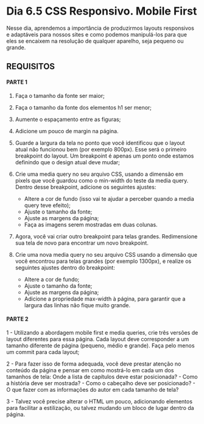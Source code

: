 # Dia 6.5 CSS Responsivo. Mobile First

Nesse dia, aprendemos a importância de produzirmos layouts responsivos e adaptáveis para nossos sites e como podemos manipulá-los para que eles se encaixem na resolução de qualquer aparelho, seja pequeno ou grande.

## REQUISITOS

#### PARTE 1
1. Faça o tamanho da fonte ser maior;

2. Faça o tamanho da fonte dos elementos h1 ser menor;

3. Aumente o espaçamento entre as figuras;

4. Adicione um pouco de margin na página.

5. Guarde a largura da tela no ponto que você identificou que o layout atual não funcionou bem (por exemplo 800px). Esse será o primeiro breakpoint do layout.  Um breakpoint é apenas um ponto onde estamos definindo que o design atual deve mudar;

6. Crie uma media query no seu arquivo CSS, usando a dimensão em pixels que você guardou como o min-width do teste da media query. Dentro desse breakpoint, adicione os seguintes ajustes:
    - Altere a cor de fundo (isso vai te ajudar a perceber quando a media query teve efeito);
    - Ajuste o tamanho da fonte;
    - Ajuste as margens da página;
    - Faça as imagens serem mostradas em duas colunas.

7. Agora, você vai criar outro breakpoint para telas grandes. Redimensione sua tela de novo para encontrar um novo breakpoint.

8. Crie uma nova media query no seu arquivo CSS usando a dimensão que você encontrou para telas grandes (por exemplo 1300px), e realize os seguintes ajustes dentro do breakpoint:
    - Altere a cor de fundo;
    - Ajuste o tamanho da fonte;
    - Ajuste as margens da página;
    - Adicione a propriedade max-width à página, para garantir que a largura das linhas não fique muito grande.

#### PARTE 2

1 - Utilizando a abordagem mobile first e media queries, crie três versões de layout diferentes para essa página. Cada layout deve corresponder a um tamanho diferente de página (pequeno, médio e grande). Faça pelo menos um commit para cada layout;

2 - Para fazer isso de forma adequada, você deve prestar atenção no conteúdo da página e pensar em como mostrá-lo em cada um dos tamanhos de tela:
Onde a lista de capítulos deve estar posicionada?
    - Como a história deve ser mostrada?
    - Como o cabeçalho deve ser posicionado?
    - O que fazer com as informações do autor em cada tamanho de tela?

3 - Talvez você precise alterar o HTML um pouco, adicionando elementos para facilitar a estilização, ou talvez mudando um bloco de lugar dentro da página.


